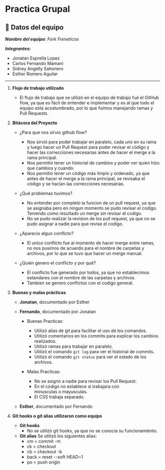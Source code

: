 # Practica Grupal

## 📝 Datos del equipo

_**Nombre del equipo:** Fork Freneticos_

_**Integrantes:**_

- Jonatan Esprella Lopez
- Carlos Fernando Mamani
- Sidney Angelly Sahonero
- Esther Romero Aguilar

---

1. **Flujo de trabajo utilizado**

   - El flujo de trabajo que se utilizó en el equipo de trabajo fué el GitHub flow, ya que es fácil de entender e implementar y es al que todo el equipo está acostumbrado, por lo que fuímos manejando ramas y Pull Requests.

2. **Bitácora del Proyecto**

   - ¿Para que nos sirvio github flow?
     - Nos sirvió para poder trabajar en paralelo, cada uno en su rama y luego hacer un Pull Request para poder revisar el código y hacer las correcciones necesarias antes de hacer el merge a la rama principal.
     - Nos permitió tener un historial de cambios y poder ver quien hizo que cambios y cuando.
     - Nos permitió tener un código más limpio y ordenado, ya que antes de hacer el merge a la rama principal, se revisaba el código y se hacían las correcciones necesarias.
   - ¿Qué problemas tuvimos?

     - No entender por completo la funcion de un pull request, ya que se asignaba pero en ningun momento se pudo revisar el codigo. Teniendo como resultado un merge sin revisar el codigo.
     - No se pudo realizar la revision de los pull request, ya que no se pudo asignar a nadie para que revise el codigo.

   - ¿Aparecio algun conflicto?
     - El unico conflicto fue al momento de hacer merge entre ramas, no nos pusimos de acuerdo para el nombre de carpetas y archivos, por lo que se tuvo que hacer un merge manual.
   - ¿Quién genero el conflicto y por qué?
     - El conflicto fue generado por todos, ya que no establecimos estandares con el nombre de las carpetas y archivos.
     - Tambien se genero conflictos con el codigo general.

3. **Buenas y malas prácticas**

   - **Jonatan**, documentado por Esther
   - **Fernando**, documentado por Jonatan

     - Buenas Practicas:

       - Utilizó alias de git para facilitar el uso de los comandos.
       - Utilizó comentarios en los commits para explicar los cambios realizados.
       - Utilizó ramas para trabajar en paralelo.
       - Utilizó el comando `git log` para ver el historial de commits.
       - Utilizó el comando `git status` para ver el estado de los archivos.

     - Malas Practicas:
       - No se asignó a nadie para revisar los Pull Request.
       - En el código no establece si trabajara con minusculas o mayusculas.
       - El CSS trabaja separado.

   - **Esther**, documentado por Fernando

4. **Git hooks o git alias utilizaron como equipo**
   - **Git hooks**
     - No se utilizó git hooks, ya que no se conocía su funcionamiento.
   - **Git alias**
     Se utilizó los siguientes alias:
     - cm = commit -m
     - ck = checkout
     - cb = checkout -b
     - back = reset --soft HEAD~1
     - po = push origin
